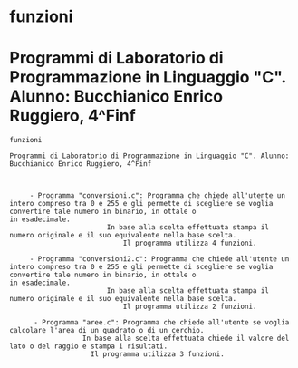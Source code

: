 # funzioni

# Programmi di Laboratorio di Programmazione in Linguaggio "C". Alunno: Bucchianico Enrico Ruggiero, 4^Finf


	funzioni

	Programmi di Laboratorio di Programmazione in Linguaggio "C". Alunno: Bucchianico Enrico Ruggiero, 4^Finf
	
	
	
		 - Programma "conversioni.c": Programma che chiede all'utente un intero compreso tra 0 e 255 e gli permette di scegliere se voglia convertire tale numero in binario, in ottale o 							in esadecimale.
		 					In base alla scelta effettuata stampa il numero originale e il suo equivalente nella base scelta.
		 						Il programma utilizza 4 funzioni.
		 						
		 - Programma "conversioni2.c": Programma che chiede all'utente un intero compreso tra 0 e 255 e gli permette di scegliere se voglia convertire tale numero in binario, in ottale o 							in esadecimale.
		 					In base alla scelta effettuata stampa il numero originale e il suo equivalente nella base scelta.
		 						Il programma utilizza 2 funzioni.
		 						
		  - Programma "aree.c": Programma che chiede all'utente se voglia calcolare l'area di un quadrato o di un cerchio. 
		  			  In base alla scelta effettuata chiede il valore del lato o del raggio e stampa i risultati.
		  			  	Il programma utilizza 3 funzioni.